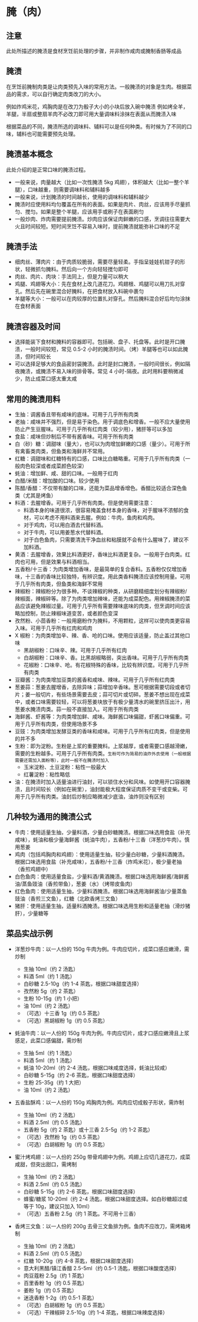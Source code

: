 # 腌（肉）

## 注意

此处所描述的腌渍是食材烹饪前处理的步骤，并非制作咸肉或腌制香肠等成品

## 腌渍

在烹饪前腌制肉类是让肉类预先入味的常用方法。一般腌渍的对象是生肉。根据菜品的需求，可以自行确定肉类改刀的大小。

  例如炸鸡米花，鸡胸肉是在改刀为骰子大小的小块后放入碗中腌渍
  例如烤全羊，羊腿，半扇或整扇羊肉不必改刀即可用大量调味料涂抹在表面从而腌渍入味

根据菜品的不同，腌渍所选的调味料、辅料可以是任何种类。有时候为了不同的口味，辅料也可能需要预先处理。

## 腌渍基本概念

此处介绍的是正常口味的腌渍过程。

- 一般来说，肉量越大（比如一次性腌渍 5kg 鸡翅），体积越大（比如一整个羊腿），口味越重，则需要调味料和辅料越多
- 一般来说，计划腌渍的时间越长，使用的调味料和辅料越少
- 腌渍时应使用料均匀覆盖在所有的表面。如果是肉片、肉丝，应该用手尽量抓匀、搅匀。如果是整个羊腿，应该用手或刷子在表面刷匀
- 一般炒肉、炸肉需要提前腌渍。炒肉应该保证肉鲜嫩的口感，烹调往往需要大火且时间较短。短时间烹饪不容易入味时，提前腌渍就能弥补口味的不足

## 腌渍手法

- 细肉丝、薄肉片：由于肉质较脆弱，需要尽量轻柔。手指呈娃娃机钳子的形状，轻微抓匀腌料。然后向一个方向轻轻搅匀即可
- 肉丝、肉片、肉块：手法同上，但是力量可以稍大
- 鸡腿、鸡翅等大小：先在食材上改几道花刀。鸡翅根、鸡腿可以用刀扎对穿孔。然后先在碗里混合好腌料，在把食材放入料碗中裹匀
- 羊腿等大小：一般可以在肉较厚的位置扎对穿孔。然后腌料混合好后均匀涂抹在食材表面

## 腌渍容器及时间

- 选择能装下食材和腌料的容器即可。包括碗、盘子、托盘等。此时是开口腌渍，一般时间较短，常见 0.5-2 小时的腌渍时间。（烤）羊腿等也可以如此腌渍，但时间较长
- 可以选择足够大的食品密封袋腌渍。此时是封口腌渍，一般时间很长，例如隔夜腌渍，或腌渍不易入味的排骨等。常见 4 小时-隔夜。此时用料要稍微减少，防止成菜口感太重太咸

## 常用的腌渍用料

- 生抽：调酱香且带有咸味的底味。可用于几乎所有肉类
- 老抽：咸味并不强烈，但是易于染色。用于调底色和增香。一般不应大量使用防止产生豆腥味。可用于几乎所有红肉类（较少用），猪肝等可以多加
- 食盐：咸味但炒制后不带有酱香味。可用于所有肉类
- 白（砂）糖：调甜味（量大），也可以为肉增加鲜嫩的口感（量少）。可用于所有禽畜类肉类，但鱼类和海鲜并不常用。
- 红糖：调甜味和红糖特有的口感，口味比白糖略重。可用于几乎所有肉类（一般肉色较深或者成菜颜色较深）
- 蚝油：增加鲜、咸、甜的口味。一般用于红肉
- 白醋/米醋：增加酸的口味。较少使用
- 陈醋/香醋：不仅带有酸的口味，还能为菜品增香增色。香醋比较适合深色鱼类（尤其是烤鱼）
- 料酒：去腥增香。可用于几乎所有肉类。但是使用需要注意：
  - 料酒本身的味道很浓，很容易掩盖食材本身的香味，对于腥味不浓郁的食材，可以考虑不用料酒来去腥。例如：牛肉，鱼肉和鸡肉。
  - 对于鸡肉，可以用白酒去代替料酒。
  - 对于牛肉，可以用姜葱水代替料酒。
  - 对于白色鱼肉，只需要清洗干净血丝和粘膜就不会有什么腥味了，建议不加料酒。
- 黄酒：去腥增香，效果比料酒更好，香味比料酒更复杂。一般用于白肉类。红肉也可用，但是效果与料酒相当。
- 五香粉/十三香：为肉类增加香味，是最简单的复合香料。五香粉仅仅增加香味，十三香的香味比较独特，有辨识度。用此类香料腌渍应该控制用量。可用于几乎所有肉类，但鱼类和海鲜不常用
- 辣椒粉：辣椒粉分为很多种。不谈辣椒的种类，从研磨精细度划分有辣椒粉/辣椒面，辣椒碎等。除了为肉类增加辣味，还能为成菜配色。用辣椒腌渍的菜品应该避免辣椒过量。可用于几乎所有需要辣味底味的肉类，但烹调时间应该略加控制，防止辣椒味道变苦，或者颜色变深
- 孜然粉、小茴香粉：一般用磨粉作为腌料，不用颗粒，这样可以使肉类更容易入味。可用于几乎所有红肉和鸡肉
- X 椒粉：为肉类增加辛、辣、香、呛的口味。使用应该适量，防止盖过其他口味
  - 黑胡椒粉：口味辛、辣。可用于几乎所有红肉
  - 白胡椒粉：口味辛、香。比黑胡椒略弱，突出香味。可用于几乎所有肉类
  - 花椒粉：口味辛、呛。有花椒特殊的香味，比较有辨识度。可用于几乎所有肉类
- 豆瓣酱：为肉类增加豆类的酱香和咸味、辣味。可用于几乎所有红肉类
- 葱姜蒜：葱姜去腥增香，去除异味；蒜增加辛香味。葱可根据需要切段或者切片；姜一般切片，有些场景需要去皮；蒜可切片或切碎。葱姜不想出现在成菜中，或者口味需要较轻，可以将葱姜块放于有极少量清水的碗里挤压出汁，用葱姜水腌渍肉类。蒜一般不直接加入。可用于所有肉类
- 海鲜酱、虾酱等：为肉类增加鲜、咸味。海鲜酱口味偏甜，虾酱口味偏重。可用于几乎所有肉类，但使用场景不多
- 豆豉：为肉类增加发酵豆类的香味和咸味。可用于几乎所有红肉类，但是使用的并不多
- 生粉：即为淀粉。生粉是上浆的重要腌料。上浆越厚，或者需要口感越滑嫩，需要的生粉越多。可用于几乎所有肉类。`生粉可作为简易的油炸外衣使用（一般根据需要还需加入面粉等），此时一般不在腌渍时加入`
  - 玉米淀粉、土豆淀粉：粘性一般最大
  - 红薯淀粉：粘性略低
- 油：在腌渍时加入适量油进行油封，可以锁住水分和风味。如使用开口容器腌渍，且时间较长（例如在碗里），油封能极大程度保证肉质不变干或变柴。可用于几乎所有肉类。油封后炒制应略微减少底油，油炸则没有区别

## 几种较为通用的腌渍公式

- 牛肉：使用适量生抽，少量料酒，少量白砂糖腌渍。根据口味选用食盐（补充咸味），蚝油和极少量海鲜酱（蚝油牛肉），五香粉/十三香（洋葱炒牛肉）。慎用葱姜
- 鸡肉（包括鸡胸肉和鸡翅）：使用适量生抽，较少量白砂糖，少量料酒腌渍。根据口味选用食盐（补充咸味），五香粉/十三香（炸鸡米花），极少量老抽（香煎鸡翅中）
- 白色鱼肉：使用适量食盐，少量料酒/黄酒腌渍。根据口味选用海鲜酱/海鲜酱油/蒸鱼豉油（香煎带鱼），葱姜（水）（烤带皮鱼肉）
- 红色鱼肉：使用适量生抽，少量料酒腌渍。根据口味选用海鲜酱油/少量蒸鱼豉油（香煎三文鱼），红糖（北欧香烤三文鱼）
- 猪肝：使用适量生抽，适量料酒腌渍。根据口味选用生粉和适量老抽（滑炒猪肝），少量糖等

## 菜品实战示例

- 洋葱炒牛肉：以一人份的 150g 牛肉为例。牛肉应切片，成菜口感应嫩滑，需炒制
  - 生抽 10ml（约 2 汤匙）
  - 料酒 5ml（约 1 汤匙）
  - 白砂糖 2.5-10g（约 1-4 茶匙，根据口味甜度选择）
  - 孜然粉 5g（约 2 茶匙）
  - 生粉 10-15g（约 1 小把）
  - 油 10ml（约 2 汤匙）
  - （可选）十三香 1g（约 0.5 茶匙）
  - （可选）黑胡椒粉 1g（约 0.5 茶匙）

- 蚝油牛肉：以一人份的 150g 牛肉为例。牛肉应切片，成才口感应嫩滑且上浆感足，此菜口感偏甜，需炒制
  - 生抽 5ml（约 1 汤匙）
  - 料酒 5ml（约 1 汤匙）
  - 蚝油 10-20ml（约 2-4 汤匙，根据口味咸度选择，蚝油比较咸）
  - 白砂糖 5-15g（约 2-6 茶匙，根据口味甜度选择）
  - 生粉 25-35g（约 1 大把）
  - 油 10ml（约 2 汤匙）

- 五香盐酥鸡：以一人份的 150g 鸡胸肉为例。鸡肉应切成骰子形状，需炸制
  - 生抽 10ml（约 2 汤匙）
  - 料酒 2.5ml（约 0.5 汤匙）
  - 五香粉 5g（约 2 茶匙）或十三香 2.5-5g（约 1-2 茶匙）
  - （可选）孜然粉 1g（约 0.5 茶匙）
  - （可选）白胡椒粉 1g（约 0.5 茶匙）

- 蜜汁烤鸡翅：以一人份的 250g 带骨鸡翅中为例。鸡翅上应切几道花刀，成菜咸甜，但突出甜口，需烤制
  - 生抽 10ml（约 2 汤匙）
  - 料酒 2.5ml（约 0.5 汤匙）
  - 白砂糖 5-15g（约 2-6 茶匙，根据口味甜度选择）
  - 蜂蜜/糖浆 10-20ml（约 2-4 汤匙，根据口味甜度选择。如白砂糖超过或等于 10g，建议只加入 10ml）
  - （可选）五香粉 2.5g（约 1 茶匙。不可用十三香）

- 香烤三文鱼：以一人份的 200g 去骨三文鱼排为例。鱼肉不应改刀，需烤箱烤制
  - 生抽 10ml（约 2 汤匙）
  - 料酒 2.5ml（约 0.5 汤匙）
  - 红糖 10-20g（约 4-8 茶匙，根据口味甜度选择）
  - 意大利黑醋/镇江香醋 2.5-5ml（约 0.5-1 汤匙，根据口味酸度选择）
  - 肉豆蔻粉 2.5g（约 1 茶匙）
  - 百里香粉 1g（约 0.5 茶匙）
  - 姜粉 1g（约 0.5 茶匙）
  - 迷迭香粉 1-2g（约 0.5-1 茶匙）
  - （可选）白胡椒粉 1g（约 0.5 茶匙）
  - （可选）干辣椒碎 2.5-10g（约 1-4 茶匙，根据口味辣度选择）
